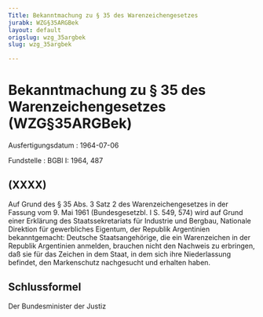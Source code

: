 ```yaml
---
Title: Bekanntmachung zu § 35 des Warenzeichengesetzes
jurabk: WZG§35ARGBek
layout: default
origslug: wzg_35argbek
slug: wzg_35argbek

---
```


# Bekanntmachung zu § 35 des Warenzeichengesetzes (WZG§35ARGBek)

Ausfertigungsdatum
:   1964-07-06

Fundstelle
:   BGBl I: 1964, 487

## (XXXX)

Auf Grund des § 35 Abs. 3 Satz 2 des Warenzeichengesetzes in der
Fassung vom 9. Mai 1961 (Bundesgesetzbl. I S. 549, 574) wird auf Grund
einer Erklärung des Staatssekretariats für Industrie und Bergbau,
Nationale Direktion für gewerbliches Eigentum, der Republik
Argentinien bekanntgemacht:
Deutsche Staatsangehörige, die ein Warenzeichen in der Republik
Argentinien anmelden, brauchen nicht den Nachweis zu erbringen, daß
sie für das Zeichen in dem Staat, in dem sich ihre Niederlassung
befindet, den Markenschutz nachgesucht und erhalten haben.

## Schlussformel

Der Bundesminister der Justiz

